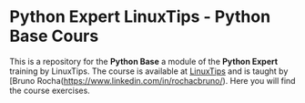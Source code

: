 # Python Expert LinuxTips - Python Base Cours

This is a repository for the **Python Base** a module of the **Python Expert** training by LinuxTips. 
The course is available at [LinuxTips](https://www.linuxtips.io/) and is taught by 
[Bruno Rocha(https://www.linkedin.com/in/rochacbruno/).
Here you will find the course exercises.
